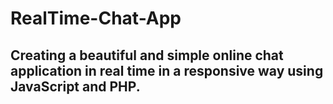# RealTime-Chat-App


## Creating a beautiful and simple online chat application in real time in a responsive way using JavaScript and PHP.



